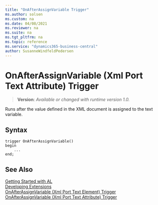 ```yaml
---
title: "OnAfterAssignVariable Trigger"
ms.author: solsen
ms.custom: na
ms.date: 04/08/2021
ms.reviewer: na
ms.suite: na
ms.tgt_pltfrm: na
ms.topic: reference
ms.service: "dynamics365-business-central"
author: SusanneWindfeldPedersen
---
```

[//]: # (START>DO_NOT_EDIT)
[//]: # (IMPORTANT:Do not edit any of the content between here and the END>DO_NOT_EDIT.)
[//]: # (Any modifications should be made in the .xml files in the ModernDev repo.)

# OnAfterAssignVariable (Xml Port Text Attribute) Trigger
> **Version**: _Available or changed with runtime version 1.0._


Runs after the value defined in the XML document is assigned to the text variable.

## Syntax
```
trigger OnAfterAssignVariable()
begin
    ...
end;
```



[//]: # (IMPORTANT: END>DO_NOT_EDIT)
## See Also  
[Getting Started with AL](../devenv-get-started.md)  
[Developing Extensions](../devenv-dev-overview.md)  
[OnAfterAssignVariable (Xml Port Text Element) Trigger](../xmlporttextelement/devenv-onafterassignvariable-xmlporttextelement-trigger.md)
[OnAfterAssignVariable (Xml Port Text Attribute) Trigger]()
